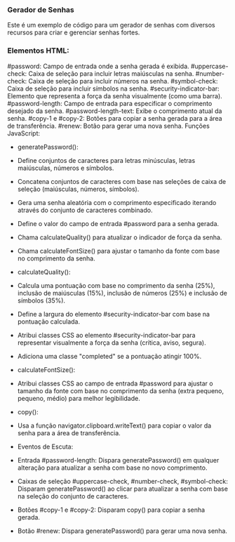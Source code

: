 ### Gerador de Senhas

Este é um exemplo de código para um gerador de senhas com diversos recursos para criar e gerenciar senhas fortes.

### Elementos HTML:

#password: Campo de entrada onde a senha gerada é exibida.
#uppercase-check: Caixa de seleção para incluir letras maiúsculas na senha.
#number-check: Caixa de seleção para incluir números na senha.
#symbol-check: Caixa de seleção para incluir símbolos na senha.
#security-indicator-bar: Elemento que representa a força da senha visualmente (como uma barra).
#password-length: Campo de entrada para especificar o comprimento desejado da senha.
#password-length-text: Exibe o comprimento atual da senha.
#copy-1 e #copy-2: Botões para copiar a senha gerada para a área de transferência.
#renew: Botão para gerar uma nova senha.
Funções JavaScript:

- generatePassword():
- Define conjuntos de caracteres para letras minúsculas, letras maiúsculas, números e símbolos.
- Concatena conjuntos de caracteres com base nas seleções de caixa de seleção (maiúsculas, números, símbolos).
- Gera uma senha aleatória com o comprimento especificado iterando através do conjunto de caracteres combinado.
- Define o valor do campo de entrada #password para a senha gerada.
- Chama calculateQuality() para atualizar o indicador de força da senha.
- Chama calculateFontSize() para ajustar o tamanho da fonte com base no comprimento da senha.
- calculateQuality():
- Calcula uma pontuação com base no comprimento da senha (25%), inclusão de maiúsculas (15%), inclusão de números (25%) e inclusão de símbolos (35%).
- Define a largura do elemento #security-indicator-bar com base na pontuação calculada.
- Atribui classes CSS ao elemento #security-indicator-bar para representar visualmente a força da senha (crítica, aviso, segura).
- Adiciona uma classe "completed" se a pontuação atingir 100%.
- calculateFontSize():
- Atribui classes CSS ao campo de entrada #password para ajustar o tamanho da fonte com base no comprimento da senha (extra pequeno, pequeno, médio) para melhor legibilidade.
- copy():
- Usa a função navigator.clipboard.writeText() para copiar o valor da senha para a área de transferência.
- Eventos de Escuta:

- Entrada #password-length: Dispara generatePassword() em qualquer alteração para atualizar a senha com base no novo comprimento.
- Caixas de seleção #uppercase-check, #number-check, #symbol-check: Disparam generatePassword() ao clicar para atualizar a senha com base na seleção do conjunto de caracteres.
- Botões #copy-1 e #copy-2: Disparam copy() para copiar a senha gerada.
- Botão #renew: Dispara generatePassword() para gerar uma nova senha.
